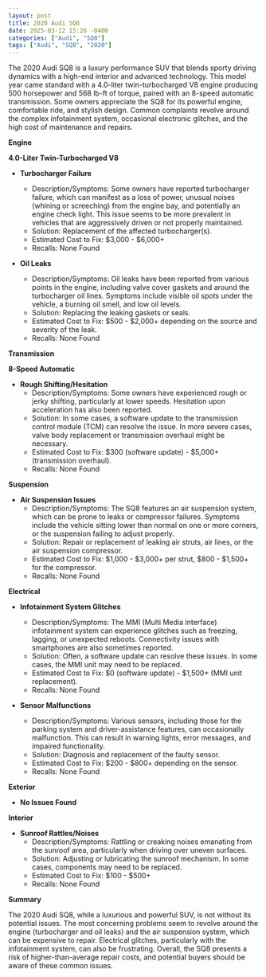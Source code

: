 ```yaml
---
layout: post
title: 2020 Audi SQ8
date: 2025-03-12 15:26 -0400
categories: ["Audi", "SQ8"]
tags: ["Audi", "SQ8", "2020"]
---
```

The 2020 Audi SQ8 is a luxury performance SUV that blends sporty driving dynamics with a high-end interior and advanced technology. This model year came standard with a 4.0-liter twin-turbocharged V8 engine producing 500 horsepower and 568 lb-ft of torque, paired with an 8-speed automatic transmission. Some owners appreciate the SQ8 for its powerful engine, comfortable ride, and stylish design. Common complaints revolve around the complex infotainment system, occasional electronic glitches, and the high cost of maintenance and repairs.

**Engine**

**4.0-Liter Twin-Turbocharged V8**

* **Turbocharger Failure**
    * Description/Symptoms: Some owners have reported turbocharger failure, which can manifest as a loss of power, unusual noises (whining or screeching) from the engine bay, and potentially an engine check light. This issue seems to be more prevalent in vehicles that are aggressively driven or not properly maintained.
    * Solution: Replacement of the affected turbocharger(s).
    * Estimated Cost to Fix: $3,000 - $6,000+
    * Recalls: None Found

* **Oil Leaks**
    * Description/Symptoms: Oil leaks have been reported from various points in the engine, including valve cover gaskets and around the turbocharger oil lines. Symptoms include visible oil spots under the vehicle, a burning oil smell, and low oil levels.
    * Solution: Replacing the leaking gaskets or seals.
    * Estimated Cost to Fix: $500 - $2,000+ depending on the source and severity of the leak.
    * Recalls: None Found

**Transmission**

**8-Speed Automatic**

* **Rough Shifting/Hesitation**
    * Description/Symptoms: Some owners have experienced rough or jerky shifting, particularly at lower speeds. Hesitation upon acceleration has also been reported.
    * Solution: In some cases, a software update to the transmission control module (TCM) can resolve the issue. In more severe cases, valve body replacement or transmission overhaul might be necessary.
    * Estimated Cost to Fix: $300 (software update) - $5,000+ (transmission overhaul).
    * Recalls: None Found

**Suspension**

* **Air Suspension Issues**
    * Description/Symptoms: The SQ8 features an air suspension system, which can be prone to leaks or compressor failures. Symptoms include the vehicle sitting lower than normal on one or more corners, or the suspension failing to adjust properly.
    * Solution: Repair or replacement of leaking air struts, air lines, or the air suspension compressor.
    * Estimated Cost to Fix: $1,000 - $3,000+ per strut, $800 - $1,500+ for the compressor.
    * Recalls: None Found

**Electrical**

* **Infotainment System Glitches**
    * Description/Symptoms: The MMI (Multi Media Interface) infotainment system can experience glitches such as freezing, lagging, or unexpected reboots. Connectivity issues with smartphones are also sometimes reported.
    * Solution: Often, a software update can resolve these issues. In some cases, the MMI unit may need to be replaced.
    * Estimated Cost to Fix: $0 (software update) - $1,500+ (MMI unit replacement).
    * Recalls: None Found

* **Sensor Malfunctions**
    * Description/Symptoms: Various sensors, including those for the parking system and driver-assistance features, can occasionally malfunction. This can result in warning lights, error messages, and impaired functionality.
    * Solution: Diagnosis and replacement of the faulty sensor.
    * Estimated Cost to Fix: $200 - $800+ depending on the sensor.
    * Recalls: None Found

**Exterior**

* **No Issues Found**

**Interior**

* **Sunroof Rattles/Noises**
    * Description/Symptoms: Rattling or creaking noises emanating from the sunroof area, particularly when driving over uneven surfaces.
    * Solution: Adjusting or lubricating the sunroof mechanism. In some cases, components may need to be replaced.
    * Estimated Cost to Fix: $100 - $500+
    * Recalls: None Found

**Summary**

The 2020 Audi SQ8, while a luxurious and powerful SUV, is not without its potential issues. The most concerning problems seem to revolve around the engine (turbocharger and oil leaks) and the air suspension system, which can be expensive to repair. Electrical glitches, particularly with the infotainment system, can also be frustrating. Overall, the SQ8 presents a risk of higher-than-average repair costs, and potential buyers should be aware of these common issues.

